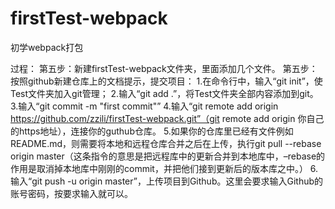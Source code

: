 # firstTest-webpack
初学webpack打包

过程： 
第五步：新建firstTest-webpack文件夹，里面添加几个文件。
第五步：按照github新建仓库上的文档提示，提交项目：
1.在命令行中，输入“git init”，使Test文件夹加入git管理；
2.输入“git add .”，将Test文件夹全部内容添加到git。
3.输入“git commit -m "first commit"”
4.输入“git remote add origin https://github.com/zzili/firstTest-webpack.git”（git remote add origin 你自己的https地址），连接你的guthub仓库。
5.如果你的仓库里已经有文件例如README.md，则需要将本地和远程仓库合并之后在上传，执行git pull --rebase origin master（这条指令的意思是把远程库中的更新合并到本地库中，–rebase的作用是取消掉本地库中刚刚的commit，并把他们接到更新后的版本库之中。）
6.输入“git push -u origin master”，上传项目到Github。这里会要求输入Github的账号密码，按要求输入就可以。    